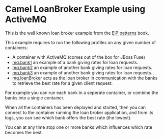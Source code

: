 # Camel LoanBroker Example using ActiveMQ

This is the well known loan broker example from the [EIP patterns](http://www.eaipatterns.com/SystemManagementExample.html) book.

This example requires to run the following profiles on any given number of containers:

* A container with ActiveMQ (comes out of the box for JBoss Fuse)
* [mq.bank1](/fabric/profiles/example/camel/loanbroker/mq.bank1.profile) an example of a bank giving rates for loan requests.
* [mq.bank2](/fabric/profiles/example/camel/loanbroker/mq.bank2.profile) an example of another bank giving rates for loan requests.
* [mq.bank3](/fabric/profiles/example/camel/loanbroker/mq.bank3.profile) an example of another bank giving rates for loan requests.
* [mq.loanBroker](/fabric/profiles/example/camel/loanbroker/mq.loanBroker.profile) acts as the loan broker in communication with the banks to retrieve the best rate for a given client request.

For example you can run each bank in a seperate container, or combine the banks into a single container.

When all the containers has been deployed and started, then you can connect to the container running the loan broker application, and from its logs, you can see which bank offers the best rate (the lowest).

You can at any time stop one or more banks which influences which rate becomes the best.